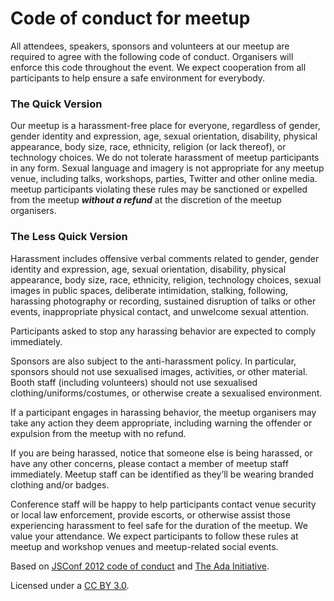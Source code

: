 # Code of conduct for meetup

All attendees, speakers, sponsors and volunteers at our meetup are required to agree with the following code of conduct. Organisers will enforce this code throughout the event. We expect cooperation from all participants to help ensure a safe environment for everybody.

### The Quick Version

Our meetup is a harassment-free place for everyone, regardless of gender, gender identity and expression, age, sexual orientation, disability, physical appearance, body size, race, ethnicity, religion (or lack thereof), or technology choices. We do not tolerate harassment of meetup participants in any form. Sexual language and imagery is not appropriate for any meetup venue, including talks, workshops, parties, Twitter and other online media. meetup participants violating these rules may be sanctioned or expelled from the meetup ***without a refund*** at the discretion of the meetup organisers.

### The Less Quick Version

Harassment includes offensive verbal comments related to gender, gender identity and expression, age, sexual orientation, disability, physical appearance, body size, race, ethnicity, religion, technology choices, sexual images in public spaces, deliberate intimidation, stalking, following, harassing photography or recording, sustained disruption of talks or other events, inappropriate physical contact, and unwelcome sexual attention.

Participants asked to stop any harassing behavior are expected to comply immediately.

Sponsors are also subject to the anti-harassment policy. In particular, sponsors should not use sexualised images, activities, or other material. Booth staff (including volunteers) should not use sexualised clothing/uniforms/costumes, or otherwise create a sexualised environment.

If a participant engages in harassing behavior, the meetup organisers may take any action they deem appropriate, including warning the offender or expulsion from the meetup with no refund.

If you are being harassed, notice that someone else is being harassed, or have any other concerns, please contact a member of meetup staff immediately. Meetup staff can be identified as they’ll be wearing branded clothing and/or badges.

Conference staff will be happy to help participants contact venue security or local law enforcement, provide escorts, or otherwise assist those experiencing harassment to feel safe for the duration of the meetup. We value your attendance.
We expect participants to follow these rules at meetup and workshop venues and meetup-related social events.

Based on [JSConf 2012 code of conduct](http://2012.jsconf.us/#/about) and [The Ada Initiative](http://geekfeminism.wikia.com/wiki/Conference_anti-harassment/Policy).

Licensed under a [CC BY 3.0](https://creativecommons.org/licenses/by/3.0/deed.en_US).
